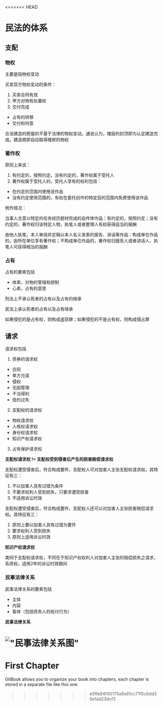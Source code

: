 <<<<<<< HEAD
# 民法的体系

## 支配

### 物权

主要是指物权变动

买卖双方物权变动的条件：

1. 买卖合同有效
2. 甲方对物有处置权
3. 交付完成
  + 占有的转移
  + 交付和何意

合法建造的房屋的不基于法律的物权变动。通说认为，楼层的封顶即为认定建造完成。建造商即自动取得楼房的物权

### 著作权

原则上来说：

1. 有约定的，按照约定。没有约定的，著作权属于受托人
2. 著作权属于受托人的，受托人享有的权利包括：

  + 在约定的范围内使用该作品
  + 没有约定使用范围的，有权在委托创作的特定目的范围内免费使用该作品

例外情况：

当事人合意以特定的任务经历题材完成的自传体作品：有约定的，按照约定；没有约定的，著作权归该特定人物，执笔人或者整理人有权获得适当的报酬

由他人执笔，本人审阅并定稿以本人名义发表的报告、讲话等作品：构成单位作品的，由所在单位享有著作权；不构成单位作品的，著作权归报告人或者讲话人，执笔人可获得相当的报酬

### 占有

占有的要素包括

* 体素，对物的管辖和控制
* 心素，占有的意思

刑法上不承认死者的占有以及占有的继承

民法上承认死者的占有以及占有继承

如果侵犯的是占有权，则构成盗窃罪；如果侵犯的不是占有权，则构成侵占罪

## 请求

请求权包括

1. 债券的请求权
  - 合同
  - 单方允诺
  - 侵权
  - 无因管理
  - 不当得利
  - 低约过失
2. 支配权的请求权
  - 物权请求权
  - 人格权请求权
  - 身份权请求权
  - 知识产权请求权
3. 占有保护请求权

**支配权请求权 != 支配权受到侵害后产生的损害赔偿请求权**

支配权遭受侵害后，符合构成要件，支配权人可对加害人主张支配权请求权。其特征有三：

1. 不以加害人具有过错为条件
2. 不要求权利人受到损失，只要求遭受损害
3. 不适用诉讼时效

支配权遭受侵害后，符合构成要件，支配权人还可以对加害人主张损害赔偿请求权。其特征有三：

1. 原则上要以加害人具有过错为要件
2. 要求权利人受到损失
3. 原则上适用诉讼时效

**知识产权请求权**

类同于支配权请求权，不同在于知识产权权利人对加害人主张的赔偿损失之请求，系债权，适用2年的诉讼时效期间

### 民事法律关系

民事法律关系的要素包括

* 主体
* 内容
* 客体（包括债务人的给付行为）

**民事法律关系**

!["民事法律关系图"](http://i3.tietuku.com/2493697194f170af.png "民事法律关系")
=======
# First Chapter

GitBook allows you to organize your book into chapters, each chapter is stored in a separate file like this one.
>>>>>>> e5ffe94f00175a9e81cc71f5c6dd39efad23dcf3
